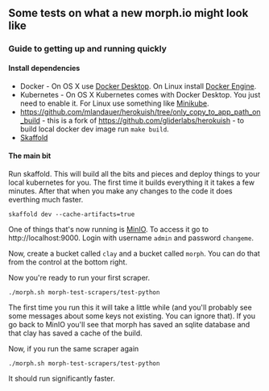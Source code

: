 ## Some tests on what a new morph.io might look like

### Guide to getting up and running quickly

#### Install dependencies

* Docker - On OS X use [Docker Desktop](https://docs.docker.com/docker-for-mac/install/). On Linux install [Docker Engine](https://docs.docker.com/install/linux/docker-ce/ubuntu/).
* Kubernetes - On OS X Kubernetes comes with Docker Desktop. You just need to enable it. For Linux use something like [Minikube](https://kubernetes.io/docs/setup/learning-environment/minikube/).
* https://github.com/mlandauer/herokuish/tree/only_copy_to_app_path_on_build - this is a fork of https://github.com/gliderlabs/herokuish - to build local docker dev image run `make build`.
* [Skaffold](https://skaffold.dev/docs/getting-started/)

#### The main bit

Run skaffold. This will build all the bits and pieces and deploy things to your local kubernetes for you. The first time it builds everything it it takes a few minutes. After that when you make any changes to the code it does everthing much faster.
```
skaffold dev --cache-artifacts=true
```

One of things that's now running is [MinIO](https://min.io/). To access it go to http://localhost:9000. Login with username `admin` and password `changeme`.

Now, create a bucket called `clay` and a bucket called `morph`. You can do that from the control at the bottom right.

Now you're ready to run your first scraper.

```
./morph.sh morph-test-scrapers/test-python
```

The first time you run this it will take a little while (and you'll probably see some messages about some keys not existing. You can ignore that). If you go back to MinIO you'll see that morph has saved an sqlite database and that clay has saved a cache of the build.

Now, if you run the same scraper again

```
./morph.sh morph-test-scrapers/test-python
```

It should run significantly faster.
